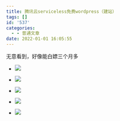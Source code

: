 ```yaml
---
title: 腾讯云serviceless免费wordpress（建站）
tags: []
id: '537'
categories:
  - - 普通文章
date: 2022-01-01 16:05:55
---
```


无意看到，好像能白嫖三个月多

*   ![](https://luqizhi.icu/wordpress/wp-content/uploads/2022/01/屏幕截图-2022-01-01-154252-1-1024x325.png)
    
*   ![](https://luqizhi.icu/wordpress/wp-content/uploads/2022/01/屏幕截图-2022-01-01-154257-1-1024x450.png)
    
*   ![](https://luqizhi.icu/wordpress/wp-content/uploads/2022/01/屏幕截图-2022-01-01-154246-1.png)
    
*   ![](https://luqizhi.icu/wordpress/wp-content/uploads/2022/01/屏幕截图-2022-01-01-154240-1.png)
    
*   ![](https://luqizhi.icu/wordpress/wp-content/uploads/2022/01/屏幕截图-2022-01-01-154230-1-1024x545.png)